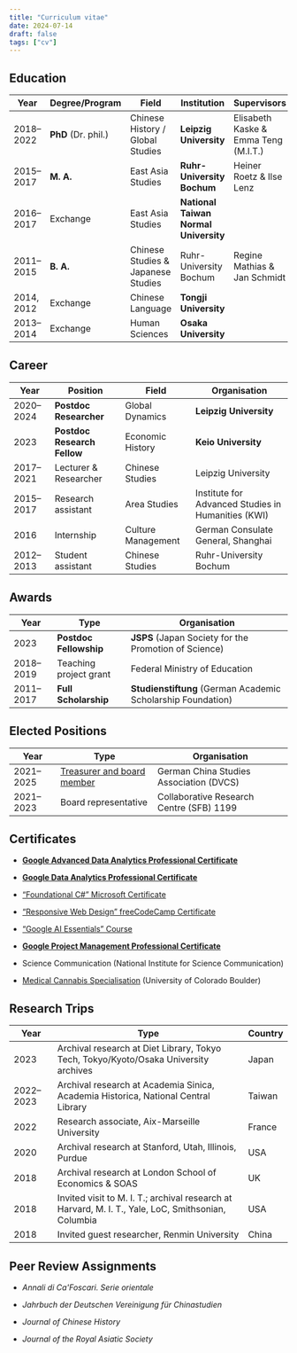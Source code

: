 ```yaml
---
title: "Curriculum vitae"
date: 2024-07-14
draft: false
tags: ["cv"]
---
```


## Education

| Year       | Degree/Program      | Field                              | Institution                           | Supervisors                          |
| ---------- | ------------------- | ---------------------------------- | ------------------------------------- | ------------------------------------ |
| 2018–2022  | **PhD** (Dr. phil.) | Chinese History / Global Studies   | **Leipzig University**                | Elisabeth Kaske & Emma Teng (M.I.T.) |
| 2015–2017  | **M. A.**           | East Asia Studies                  | **Ruhr-University Bochum**            | Heiner Roetz & Ilse Lenz             |
| 2016–2017  | Exchange            | East Asia Studies                  | **National Taiwan Normal University** |                                      |
| 2011–2015  | **B. A.**           | Chinese Studies & Japanese Studies | Ruhr-University Bochum                | Regine Mathias & Jan Schmidt         |
| 2014, 2012 | Exchange            | Chinese Language                   | **Tongji University**                 |                                      |
| 2013–2014  | Exchange            | Human Sciences                     | **Osaka University**                  |                                      |

## Career

| Year      | Position                    | Field              | Organisation                                               |
| --------- | --------------------------- | ------------------ | ---------------------------------------------------------- |
| 2020–2024 | **Postdoc Researcher**      | Global Dynamics    | **Leipzig University**                                     |
| 2023      | **Postdoc Research Fellow** | Economic History   | **Keio University**                                        |
| 2017–2021 | Lecturer & Researcher       | Chinese Studies    | Leipzig University                                         |
| 2015–2017 | Research assistant          | Area Studies       | Institute for Advanced Studies in         Humanities (KWI) |
| 2016      | Internship                  | Culture Management | German Consulate General, Shanghai                         |
| 2012–2013 | Student assistant           | Chinese Studies    | Ruhr-University Bochum                                     |

## Awards

| Year      | Type                   | Organisation                                                 |
| --------- | ---------------------- | ------------------------------------------------------------ |
| 2023      | **Postdoc Fellowship** | **JSPS** (Japan Society for the Promotion of Science)        |
| 2018–2019 | Teaching project grant | Federal Ministry of Education                                |
| 2011–2017 | **Full Scholarship**   | **Studienstiftung** (German Academic Scholarship Foundation) |

## Elected Positions

| Year      | Type                                                          | Organisation                                        |
| --------- | ------------------------------------------------------------- | --------------------------------------------------- |
| 2021–2025 | [Treasurer and board member](https://dvcs.eu/vorstand_en.php) | German China             Studies Association (DVCS) |
| 2021–2023 | Board representative                                          | Collaborative Research Centre          (SFB) 1199   |

## Certificates

+ **[Google Advanced Data Analytics Professional Certificate](https://coursera.org/share/d1b68eb35cabed11e6ceee1fc9e1f20c)**

+ [**Google Data Analytics Professional Certificate**](https://coursera.org/share/2d08c6326db8b3daae1a9ecc8438d700)

+ [“Foundational C#” Microsoft Certificate](https://www.freecodecamp.org/certification/fcc44570c3e-2467-4253-bbd3-8da5eea6ff16/foundational-c-sharp-with-microsoft)

+ [“Responsive Web Design” freeCodeCamp Certificate](https://www.freecodecamp.org/certification/fcc44570c3e-2467-4253-bbd3-8da5eea6ff16/responsive-web-design)

+ [“Google AI Essentials” Course](https://coursera.org/share/69afcd6af73426124b8940a20e14b83f)

+ [**Google Project Management Professional Certificate**](https://coursera.org/share/91580a032f98d661073ba68b8363f9ff)

+ Science Communication (National Institute for Science Communication)

+ [Medical Cannabis Specialisation](https://coursera.org/share/42a30d066c27eda73bc520b073c6e1ea) (University of Colorado Boulder)

## Research Trips

| Year      | Type                                                                                                | Country |
| --------- | --------------------------------------------------------------------------------------------------- | ------- |
| 2023      | Archival research at Diet Library, Tokyo Tech,             Tokyo/Kyoto/Osaka University archives    | Japan   |
| 2022–2023 | Archival research at Academia Sinica, Academia             Historica, National Central Library      | Taiwan  |
| 2022      | Research associate, Aix-Marseille University                                                        | France  |
| 2020      | Archival research at Stanford, Utah, Illinois, Purdue                                               | USA     |
| 2018      | Archival research at London School of Economics & SOAS                                              | UK      |
| 2018      | Invited visit to M. I. T.; archival research at Harvard, M. I. T., Yale, LoC, Smithsonian, Columbia | USA     |
| 2018      | Invited guest researcher, Renmin University                                                         | China   |

## Peer Review Assignments

+ *Annali di Ca'Foscari. Serie orientale*

+ *Jahrbuch der Deutschen Vereinigung für Chinastudien*

+ *Journal of Chinese History*

+ *Journal of the Royal Asiatic Society*